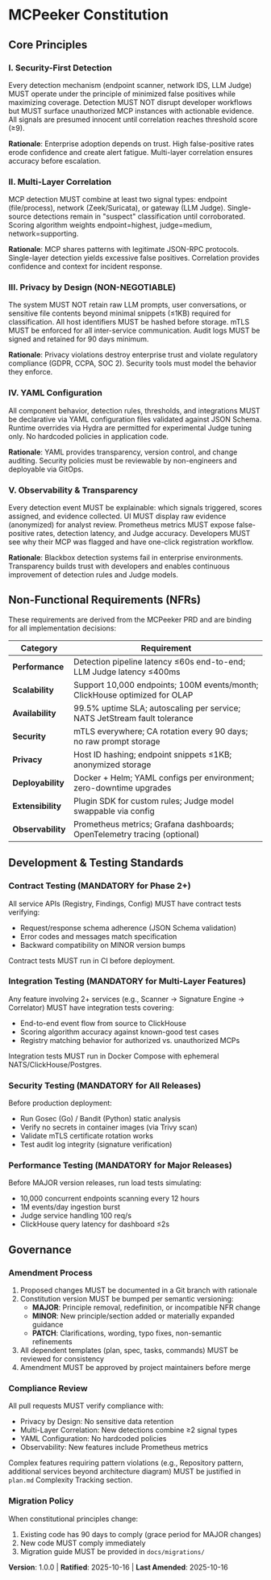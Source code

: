 <!--
Sync Impact Report
==================
Version Change: none → 1.0.0
Rationale: Initial constitution ratification for MCPeeker project

Modified Principles:
- NEW: Security-First Detection (enterprise security focus)
- NEW: Multi-Layer Correlation (endpoint, network, gateway signals)
- NEW: Privacy by Design (no sensitive data retention)
- NEW: YAML Configuration (operational simplicity)
- NEW: Observability & Transparency (developer trust)

Added Sections:
- Core Principles (5 principles)
- Non-Functional Requirements (NFRs matching PRD)
- Development & Testing Standards (matching technical spec)
- Governance (amendment process)

Removed Sections: None (initial creation)

Templates Requiring Updates:
✅ plan-template.md - Constitution Check section already present, generic enough
✅ spec-template.md - Requirements and success criteria align with constitution
✅ tasks-template.md - Test-first guidance aligns with security testing principle
⚠️ Note: Templates are generic and flexible enough to accommodate MCPeeker principles

Follow-up TODOs: None - all fields completed
-->

# MCPeeker Constitution

## Core Principles

### I. Security-First Detection

Every detection mechanism (endpoint scanner, network IDS, LLM Judge) MUST operate
under the principle of minimized false positives while maximizing coverage.
Detection MUST NOT disrupt developer workflows but MUST surface unauthorized
MCP instances with actionable evidence. All signals are presumed innocent until
correlation reaches threshold score (≥9).

**Rationale**: Enterprise adoption depends on trust. High false-positive rates
erode confidence and create alert fatigue. Multi-layer correlation ensures
accuracy before escalation.

### II. Multi-Layer Correlation

MCP detection MUST combine at least two signal types: endpoint (file/process),
network (Zeek/Suricata), or gateway (LLM Judge). Single-source detections remain
in "suspect" classification until corroborated. Scoring algorithm weights
endpoint=highest, judge=medium, network=supporting.

**Rationale**: MCP shares patterns with legitimate JSON-RPC protocols.
Single-layer detection yields excessive false positives. Correlation provides
confidence and context for incident response.

### III. Privacy by Design (NON-NEGOTIABLE)

The system MUST NOT retain raw LLM prompts, user conversations, or sensitive
file contents beyond minimal snippets (≤1KB) required for classification.
All host identifiers MUST be hashed before storage. mTLS MUST be enforced for
all inter-service communication. Audit logs MUST be signed and retained for
90 days minimum.

**Rationale**: Privacy violations destroy enterprise trust and violate
regulatory compliance (GDPR, CCPA, SOC 2). Security tools must model the
behavior they enforce.

### IV. YAML Configuration

All component behavior, detection rules, thresholds, and integrations MUST be
declarative via YAML configuration files validated against JSON Schema.
Runtime overrides via Hydra are permitted for experimental Judge tuning only.
No hardcoded policies in application code.

**Rationale**: YAML provides transparency, version control, and change auditing.
Security policies must be reviewable by non-engineers and deployable via GitOps.

### V. Observability & Transparency

Every detection event MUST be explainable: which signals triggered, scores
assigned, and evidence collected. UI MUST display raw evidence (anonymized)
for analyst review. Prometheus metrics MUST expose false-positive rates,
detection latency, and Judge accuracy. Developers MUST see why their MCP was
flagged and have one-click registration workflow.

**Rationale**: Blackbox detection systems fail in enterprise environments.
Transparency builds trust with developers and enables continuous improvement
of detection rules and Judge models.

## Non-Functional Requirements (NFRs)

These requirements are derived from the MCPeeker PRD and are binding for all
implementation decisions:

| Category          | Requirement                                                                 |
| ----------------- | --------------------------------------------------------------------------- |
| **Performance**   | Detection pipeline latency ≤60s end-to-end; LLM Judge latency ≤400ms       |
| **Scalability**   | Support 10,000 endpoints; 100M events/month; ClickHouse optimized for OLAP |
| **Availability**  | 99.5% uptime SLA; autoscaling per service; NATS JetStream fault tolerance  |
| **Security**      | mTLS everywhere; CA rotation every 90 days; no raw prompt storage          |
| **Privacy**       | Host ID hashing; endpoint snippets ≤1KB; anonymized storage                |
| **Deployability** | Docker + Helm; YAML configs per environment; zero-downtime upgrades        |
| **Extensibility** | Plugin SDK for custom rules; Judge model swappable via config              |
| **Observability** | Prometheus metrics; Grafana dashboards; OpenTelemetry tracing (optional)   |

## Development & Testing Standards

### Contract Testing (MANDATORY for Phase 2+)

All service APIs (Registry, Findings, Config) MUST have contract tests verifying:
- Request/response schema adherence (JSON Schema validation)
- Error codes and messages match specification
- Backward compatibility on MINOR version bumps

Contract tests MUST run in CI before deployment.

### Integration Testing (MANDATORY for Multi-Layer Features)

Any feature involving 2+ services (e.g., Scanner → Signature Engine → Correlator)
MUST have integration tests covering:
- End-to-end event flow from source to ClickHouse
- Scoring algorithm accuracy against known-good test cases
- Registry matching behavior for authorized vs. unauthorized MCPs

Integration tests MUST run in Docker Compose with ephemeral NATS/ClickHouse/Postgres.

### Security Testing (MANDATORY for All Releases)

Before production deployment:
- Run Gosec (Go) / Bandit (Python) static analysis
- Verify no secrets in container images (via Trivy scan)
- Validate mTLS certificate rotation works
- Test audit log integrity (signature verification)

### Performance Testing (MANDATORY for Major Releases)

Before MAJOR version releases, run load tests simulating:
- 10,000 concurrent endpoints scanning every 12 hours
- 1M events/day ingestion burst
- Judge service handling 100 req/s
- ClickHouse query latency for dashboard ≤2s

## Governance

### Amendment Process

1. Proposed changes MUST be documented in a Git branch with rationale
2. Constitution version MUST be bumped per semantic versioning:
   - **MAJOR**: Principle removal, redefinition, or incompatible NFR change
   - **MINOR**: New principle/section added or materially expanded guidance
   - **PATCH**: Clarifications, wording, typo fixes, non-semantic refinements
3. All dependent templates (plan, spec, tasks, commands) MUST be reviewed for consistency
4. Amendment MUST be approved by project maintainers before merge

### Compliance Review

All pull requests MUST verify compliance with:
- Privacy by Design: No sensitive data retention
- Multi-Layer Correlation: New detections combine ≥2 signal types
- YAML Configuration: No hardcoded policies
- Observability: New features include Prometheus metrics

Complex features requiring pattern violations (e.g., Repository pattern,
additional services beyond architecture diagram) MUST be justified in
`plan.md` Complexity Tracking section.

### Migration Policy

When constitutional principles change:
1. Existing code has 90 days to comply (grace period for MAJOR changes)
2. New code MUST comply immediately
3. Migration guide MUST be provided in `docs/migrations/`

**Version**: 1.0.0 | **Ratified**: 2025-10-16 | **Last Amended**: 2025-10-16
